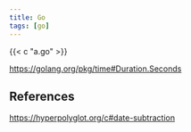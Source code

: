 ```yaml
---
title: Go
tags: [go]
---
```


{{< c "a.go" >}}

<https://golang.org/pkg/time#Duration.Seconds>

## References

<https://hyperpolyglot.org/c#date-subtraction>
